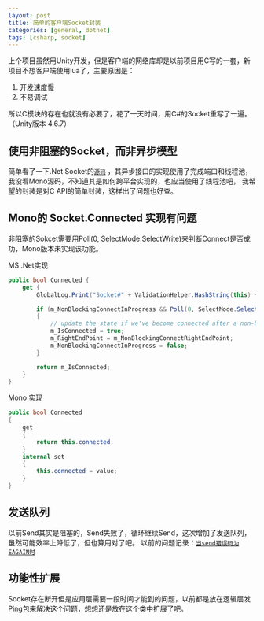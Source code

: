 ```yaml
---
layout: post
title: 简单的客户端Socket封装
categories: [general, dotnet]
tags: [csharp, socket]
---
```


上个项目虽然用Unity开发，但是客户端的网络库却是以前项目用C写的一套，新项目不想客户端使用lua了，主要原因是：

1. 开发速度慢
1. 不易调试

所以C模块的存在也就没有必要了，花了一天时间，用C#的Socket重写了一遍。（Unity版本 4.6.7）

## 使用非阻塞的Socket，而非异步模型 ##

简单看了一下.Net Socket的[`源码`] ，其异步接口的实现使用了完成端口和线程池，
我没看Mono源码，不知道其是如何跨平台实现的，也应当使用了线程池吧，
我希望的封装是对C API的简单封装，这样出了问题也好查。

## Mono的 Socket.Connected 实现有问题 ##
非阻塞的Sokcet需要用Poll(0, SelectMode.SelectWrite)来判断Connect是否成功，Mono版本未实现该功能。

MS .Net实现
    
```C#
public bool Connected {
    get {
        GlobalLog.Print("Socket#" + ValidationHelper.HashString(this) + "::Connected() m_IsConnected:"+m_IsConnected);

        if (m_NonBlockingConnectInProgress && Poll(0, SelectMode.SelectWrite))
        {
            // update the state if we've become connected after a non-blocking connect
            m_IsConnected = true;
            m_RightEndPoint = m_NonBlockingConnectRightEndPoint;
            m_NonBlockingConnectInProgress = false;
        }

        return m_IsConnected;
    }
}
```

Mono 实现

```C#
public bool Connected
{
	get
	{
		return this.connected;
	}
	internal set
	{
		this.connected = value;
	}
}
```

## 发送队列 ##
以前Send其实是阻塞的，Send失败了，循环继续Send，这次增加了发送队列，虽然可能效率上降低了，但也算用对了吧。
以前的问题记录：[`当send错误码为EAGAIN时`]

## 功能性扩展 ##
Socket存在断开但是应用层需要一段时间才能到的问题，以前都是放在逻辑层发Ping包来解决这个问题，想想还是放在这个类中扩展了吧。

[`源码`]: http://referencesource.microsoft.com
[`当send错误码为EAGAIN时`]: ../epoll_socket/

